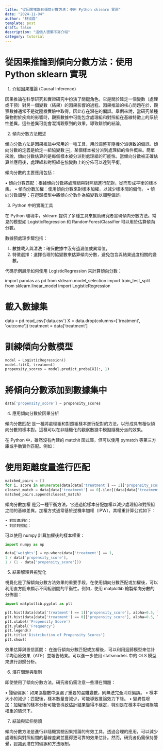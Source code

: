 ```yaml
---
title: "從因果推論到傾向分數方法：使用 Python sklearn 實現"
date: "2024-11-04"
author: "林協霆"
template: post
draft: false
description: "這個人很懶不寫介紹"
category: tutorial
---
```


# 從因果推論到傾向分數方法：使用 Python sklearn 實現

1. 介紹因果推論 (Causal Inference)

因果推論在科學研究和實證研究中扮演了關鍵角色。它是關於確定一個變數（處理或干預）對另一個變數（結果）的因果影響的過程。因果推論的核心問題在於，觀察數據通常不是從隨機實驗中取得，因此存在潛在的偏誤。舉例來說，當研究某種藥物對於疾病的影響時，觀察數據中可能包含處理組和對照組在基線特徵上的系統性差異。這些差異可能會混淆觀察到的效果，導致錯誤的結論。

2. 傾向分數方法概述

傾向分數方法是因果推論中常用的一種工具，用於調整非隨機分派導致的偏誤。傾向分數的定義是給定一組協變數 ￼，某個樣本被分派到處理組的條件概率。簡單來說，傾向分數估算的是每個樣本被分派到處理組的可能性。當傾向分數被正確估算並應用後，處理組和對照組在協變數上的分佈可以達到平衡。

傾向分數的主要應用包括：

• 傾向分數匹配：根據傾向分數將處理組與對照組進行配對，從而形成平衡的樣本集。
• 傾向分數加權：使用傾向分數來對樣本加權，以減少樣本間的偏倚。
• 傾向分數調整：在迴歸模型中將傾向分數作為協變數以調整偏誤。

3. Python 中的實現工具

在 Python 環境中，sklearn 提供了多種工具來幫助研究者實現傾向分數方法。常見的模型如 LogisticRegression 和 RandomForestClassifier 可以用於估算傾向分數。

數據預處理步驟包括：

1. 數據載入與清洗：確保數據中沒有遺漏值或異常值。
2. 特徵選擇：選擇合理的協變數來估算傾向分數，避免包含與結果過度相關的變數。

代碼示例展示如何使用 LogisticRegression 來計算傾向分數：

import pandas as pd
from sklearn.model_selection import train_test_split
from sklearn.linear_model import LogisticRegression

# 載入數據集

data = pd.read_csv('data.csv')
X = data.drop(columns=['treatment', 'outcome'])
treatment = data['treatment']

# 訓練傾向分數模型

```py
model = LogisticRegression()
model.fit(X, treatment)
propensity_scores = model.predict_proba[X](:, 1)
```

# 將傾向分數添加到數據集中

```py
data['propensity_score'] = propensity_scores
```

4. 應用傾向分數於因果分析

傾向分數匹配 是一種將處理組和對照組樣本進行配對的方法，以形成具有相似傾向分數的樣本對。這樣可以在非隨機化的觀察數據中模擬隨機分派的效果。

在 Python 中，雖然沒有內建的 matchit 函式庫，但可以使用 pymatch 等第三方庫或手動實作匹配。例如：

# 使用距離度量進行匹配

```py
matched_pairs = []
for i, score in enumerate(data[data['treatment'] == 1]['propensity_score']):
closest_match = data[data['treatment'] == 0].iloc[(data[data['treatment'] == 0]['propensity_score'] - score).abs().argsort()[:1]]
matched_pairs.append(closest_match)
```

傾向分數加權 是另一種平衡方法，它通過給樣本分配加權以減少處理組和對照組之間的基線差異。加權方式通常基於逆機率加權（IPW），其權重計算公式如下：

    • 對於處理組： ￼
    • 對於對照組： ￼

可以使用 numpy 計算加權後的樣本權重：

```py
import numpy as np

data['weights'] = np.where(data['treatment'] == 1,
1 / data['propensity_score'],
1 / (1 - data['propensity_score']))
```

5. 結果解釋與視覺化

視覺化是了解傾向分數方法效果的重要手段。在使用傾向分數匹配或加權後，可以利用直方圖來顯示不同組別間的平衡性。例如，使用 matplotlib 繪製傾向分數的分佈圖：

```py
import matplotlib.pyplot as plt

plt.hist(data[data['treatment'] == 1]['propensity_score'], alpha=0.5, label='Treatment')
plt.hist(data[data['treatment'] == 0]['propensity_score'], alpha=0.5, label='Control')
plt.xlabel('Propensity Score')
plt.ylabel('Frequency')
plt.legend()
plt.title('Distribution of Propensity Scores')
plt.show()
```

效果估算與置信區間：
在進行傾向分數匹配或加權後，可以利用迴歸模型來估計平均治療效果（ATE）並報告結果。可以進一步使用 statsmodels 中的 OLS 模型來進行迴歸分析。

6. 潛在問題與限制

即使使用了傾向分數方法，研究者仍需注意一些潛在問題：

• 殘留偏誤：如果協變數中遺漏了重要的混雜變數，則無法完全消除偏誤。
• 樣本大小的減少：匹配後，樣本數量會減少，可能導致推論效力下降。
• 變異性增加：加權後的樣本分析可能會導致估計結果變得不穩定，特別是在樣本中出現極端權重的情況下。

7. 結論與延伸閱讀

傾向分數方法是進行非隨機實驗因果推論的有效工具。透過合理的應用，可以減少處理組與對照組間的基線差異並獲得更可靠的效果估計。然而，研究者仍需保持警覺，認識到潛在的偏誤和方法限制。
